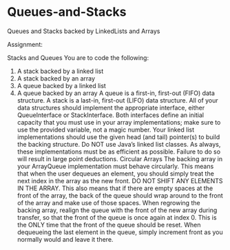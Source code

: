 # Queues-and-Stacks
Queues and Stacks backed by LinkedLists and Arrays

Assignment:

Stacks and Queues
You are to code the following:
1. A stack backed by a linked list
2. A stack backed by an array
3. A queue backed by a linked list
4. A queue backed by an array
A queue is a first-in, first-out (FIFO) data structure. A stack is a last-in, first-out (LIFO) data
structure.
All of your data structures should implement the appropriate interface, either QueueInterface or
StackInterface. Both interfaces define an initial capacity that you must use in your array implementations;
make sure to use the provided variable, not a magic number. Your linked list implementations
should use the given head (and tail) pointer(s) to build the backing structure. Do NOT use Java’s linked
list classes.
As always, these implementations must be as efficient as possible. Failure to do so will result in
large point deductions.
Circular Arrays
The backing array in your ArrayQueue implementation must behave circularly. This means that when
the user dequeues an element, you should simply treat the next index in the array as the new front.
DO NOT SHIFT ANY ELEMENTS IN THE ARRAY. This also means that if there are empty
spaces at the front of the array, the back of the queue should wrap around to the front of the array and
make use of those spaces.
When regrowing the backing array, realign the queue with the front of the new array during transfer,
so that the front of the queue is once again at index 0. This is the ONLY time that the front of the
queue should be reset. When dequeueing the last element in the queue, simply increment front as you
normally would and leave it there.
